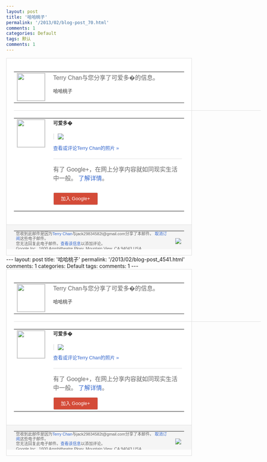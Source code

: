 ```yaml
---
layout: post
title: '哈哈桃子'
permalink: '/2013/02/blog-post_70.html'
comments: 1
categories: Default
tags: 默认
comments: 1
---
```

<!-- X-Notifications: 1:0f8fad3eb0000000 -->

<div style="border:solid 1px #dfdfdf;color:#686868;font:13px Arial"><div style="background-color:#fff;padding:20px;"><table cellpadding="0" cellspacing="0"><tr><td style="padding-right:15px;vertical-align:top"><a href="https://plus.google.com/_/notifications/emlink?emr=14900066512970582018&amp;emid=CNiE9_PEvLUCFcoLtQodakUAAA&amp;path=%2F108643996575278738906&amp;dt=1361076452971&amp;uob=8"><img height="75" src="https://lh3.googleusercontent.com/-KKRGTyJ5Bl0/AAAAAAAAAAI/AAAAAAAAtnY/R4QEWIp3Ur0/s75-c-k-a/photo.jpg" style="border:solid 1px #cccccc;" width="75"/></a></td><td style="width:578px;color:#333;font:13px Arial;vertical-align:top"><div style="color:#686868;font:16px Arial;padding-bottom:15px">Terry Chan与您分享了可爱多�的信息。</div><div style="padding-bottom:10px">哈哈桃子</div></td></tr></table><div style="margin:20px 0;border-bottom:solid 1px #dfdfdf;width:670px"></div><table cellpadding="0" cellspacing="0"><tr><td style="padding-right:15px;vertical-align:top"><a href="https://plus.google.com/_/notifications/emlink?emr=14900066512970582018&amp;emid=CNiE9_PEvLUCFcoLtQodakUAAA&amp;path=%2F109649396840383050126&amp;dt=1361076452971&amp;uob=8"><img height="75" src="https://lh3.googleusercontent.com/-M9ODEZfFhnc/AAAAAAAAAAI/AAAAAAAAgLY/pMVJyijULjI/s75-c-k-a/photo.jpg" style="border:solid 1px #cccccc;" width="75"/></a></td><td style="width:578px;color:#333;font:13px Arial;vertical-align:top"><div style="font-weight:bold;padding-bottom:10px">可爱多�</div><div style="padding-bottom:10px"></div><div style="margin-bottom:10px;padding-left:10px; border-left:2px solid #EAEAEA"><span style="margin-right:5px"><a href="https://plus.google.com/_/notifications/emlink?emr=14900066512970582018&amp;emid=CNiE9_PEvLUCFcoLtQodakUAAA&amp;path=%2F108643996575278738906%2Fposts%2FaNChdVuPy6G%3Fgpinv%3DAMIXal82pzWNO8zjs-0-nL4rEG80rPXczPFdX_h45xSuQUppIOU4IchB_CAleTMY8OkYF8DLomdgdTOeXv_tlQ4IDaBlAydpBN_iv_v6q1l6pU-mqKb_mps&amp;dt=1361076452971&amp;uob=8" style="color:#3366CC;text-decoration:none;"><img border="0" src="https://lh5.googleusercontent.com/-0TdeaHX1cC4/USBff4JtVuI/AAAAAAAAyUk/j2RNJJeZSH4/h120/photo.jpg" style="max-height:200px;max-width:275px"/></a></span></div><p><a href="https://plus.google.com/_/notifications/emlink?emr=14900066512970582018&amp;emid=CNiE9_PEvLUCFcoLtQodakUAAA&amp;path=%2Fphotos%2F109649396840383050126%2Falbums%2F5845777319560880385%2F5845777317580592866%3Fgpinv%3DAMIXal82pzWNO8zjs-0-nL4rEG80rPXczPFdX_h45xSuQUppIOU4IchB_CAleTMY8OkYF8DLomdgdTOeXv_tlQ4IDaBlAydpBN_iv_v6q1l6pU-mqKb_mps&amp;dt=1361076452971&amp;uob=8" style="color:#3366CC;text-decoration:none">查看或评论Terry Chan的照片 »</a></p><div style="margin-top:20px;border-top:solid 1px #dfdfdf"><div style="padding:15px 0;color:#686868;font:16px Arial">有了 Google+，在网上分享内容就如同现实生活中一般。 <a href="http://www.google.com/+/learnmore/" style="color:#3366CC;text-decoration:none">了解详情</a>。</div><p><a href="https://plus.google.com/_/notifications/emlink?emr=14900066512970582018&amp;emid=CNiE9_PEvLUCFcoLtQodakUAAA&amp;path=%2F%3Fgpinv%3DAMIXal82pzWNO8zjs-0-nL4rEG80rPXczPFdX_h45xSuQUppIOU4IchB_CAleTMY8OkYF8DLomdgdTOeXv_tlQ4IDaBlAydpBN_iv_v6q1l6pU-mqKb_mps&amp;dt=1361076452971&amp;uob=8" style="padding:1px 20px;min-width:54px;display:inline-block; background-color:#d44b38;text-align:center; font:13px Arial; border-radius:3px;color:#fff;border:solid 1px #dfdfdf; white-space:nowrap;text-decoration:none;height:30px;line-height:30px">加入 Google+</a></p></div></td></tr></table></div><div style="border-top:solid 1px #dfdfdf;padding:0 20px; background-color:#f5f5f5"><table cellpadding="0" cellspacing="0" style="height:50px"><tbody><tr><td style="vertical-align:middle;width:100%; color:#636363;font:11px Arial; line-height:120%">您收到此邮件是因为<a href="https://plus.google.com/_/notifications/emlink?emr=14900066512970582018&amp;emid=CNiE9_PEvLUCFcoLtQodakUAAA&amp;path=%2F108643996575278738906%3Fgpinv%3DAMIXal82pzWNO8zjs-0-nL4rEG80rPXczPFdX_h45xSuQUppIOU4IchB_CAleTMY8OkYF8DLomdgdTOeXv_tlQ4IDaBlAydpBN_iv_v6q1l6pU-mqKb_mps&amp;dt=1361076452971&amp;uob=8" style="color:#3366CC;text-decoration:none">Terry Chan</a>与jack29834582t@gmail.com分享了本邮件。 <a href="https://plus.google.com/_/notifications/emlink?emr=14900066512970582018&amp;emid=CNiE9_PEvLUCFcoLtQodakUAAA&amp;path=%2F_%2Fnonplus%2Femailsettings%3Fgpinv%3DAMIXal82pzWNO8zjs-0-nL4rEG80rPXczPFdX_h45xSuQUppIOU4IchB_CAleTMY8OkYF8DLomdgdTOeXv_tlQ4IDaBlAydpBN_iv_v6q1l6pU-mqKb_mps%26est%3DADH5u8XFLul8Hz8bxW0Ba_WBm-mMEgbywTES6zEdTEUW1sP37i688cUBl8ST9Z_ui6N9kd-09iJ9rRk3s283xRLvbEKbl1uAPQuPhv0o7c17eN07jsXMpdDcwiezQASliDte3DjBcPB1ei7jQBDPMeqTL8eO5yD6lQ&amp;dt=1361076452971&amp;uob=8" style="color:#3366CC;text-decoration:none">取消订阅</a>这些电子邮件。<br/>您无法回复此电子邮件。<a href="https://plus.google.com/_/notifications/emlink?emr=14900066512970582018&amp;emid=CNiE9_PEvLUCFcoLtQodakUAAA&amp;path=%2F108643996575278738906%2Fposts%2FaNChdVuPy6G%3Fgpinv%3DAMIXal82pzWNO8zjs-0-nL4rEG80rPXczPFdX_h45xSuQUppIOU4IchB_CAleTMY8OkYF8DLomdgdTOeXv_tlQ4IDaBlAydpBN_iv_v6q1l6pU-mqKb_mps&amp;dt=1361076452971&amp;uob=8" style="color:#3366CC;text-decoration:none">查看该信息</a>以添加评论。<br/>Google Inc., 1600 Amphitheatre Pkwy, Mountain View, CA 94043 USA</td><td><img src="https://ssl.gstatic.com/s2/oz/images/notifications/logo/google-plus-6617a72bb36cc548861652780c9e6ff1.png"/></td></tr></tbody></table></div></div>---
layout: post
title: '哈哈桃子'
permalink: '/2013/02/blog-post_4541.html'
comments: 1
categories: Default
tags: 
comments: 1
---
<!-- X-Notifications: 1:0f8fad3eb0000000 -->

<div style="border:solid 1px #dfdfdf;color:#686868;font:13px Arial"><div style="background-color:#fff;padding:20px;"><table cellpadding="0" cellspacing="0"><tr><td style="padding-right:15px;vertical-align:top"><a href="https://plus.google.com/_/notifications/emlink?emr=14900066512970582018&amp;emid=CNiE9_PEvLUCFcoLtQodakUAAA&amp;path=%2F108643996575278738906&amp;dt=1361076452971&amp;uob=8"><img height="75" src="https://lh3.googleusercontent.com/-KKRGTyJ5Bl0/AAAAAAAAAAI/AAAAAAAAtnY/R4QEWIp3Ur0/s75-c-k-a/photo.jpg" style="border:solid 1px #cccccc;" width="75"/></a></td><td style="width:578px;color:#333;font:13px Arial;vertical-align:top"><div style="color:#686868;font:16px Arial;padding-bottom:15px">Terry Chan与您分享了可爱多�的信息。</div><div style="padding-bottom:10px">哈哈桃子</div></td></tr></table><div style="margin:20px 0;border-bottom:solid 1px #dfdfdf;width:670px"></div><table cellpadding="0" cellspacing="0"><tr><td style="padding-right:15px;vertical-align:top"><a href="https://plus.google.com/_/notifications/emlink?emr=14900066512970582018&amp;emid=CNiE9_PEvLUCFcoLtQodakUAAA&amp;path=%2F109649396840383050126&amp;dt=1361076452971&amp;uob=8"><img height="75" src="https://lh3.googleusercontent.com/-M9ODEZfFhnc/AAAAAAAAAAI/AAAAAAAAgLY/pMVJyijULjI/s75-c-k-a/photo.jpg" style="border:solid 1px #cccccc;" width="75"/></a></td><td style="width:578px;color:#333;font:13px Arial;vertical-align:top"><div style="font-weight:bold;padding-bottom:10px">可爱多�</div><div style="padding-bottom:10px"></div><div style="margin-bottom:10px;padding-left:10px; border-left:2px solid #EAEAEA"><span style="margin-right:5px"><a href="https://plus.google.com/_/notifications/emlink?emr=14900066512970582018&amp;emid=CNiE9_PEvLUCFcoLtQodakUAAA&amp;path=%2F108643996575278738906%2Fposts%2FaNChdVuPy6G%3Fgpinv%3DAMIXal82pzWNO8zjs-0-nL4rEG80rPXczPFdX_h45xSuQUppIOU4IchB_CAleTMY8OkYF8DLomdgdTOeXv_tlQ4IDaBlAydpBN_iv_v6q1l6pU-mqKb_mps&amp;dt=1361076452971&amp;uob=8" style="color:#3366CC;text-decoration:none;"><img border="0" src="https://lh5.googleusercontent.com/-0TdeaHX1cC4/USBff4JtVuI/AAAAAAAAyUk/j2RNJJeZSH4/h120/photo.jpg" style="max-height:200px;max-width:275px"/></a></span></div><a href="https://plus.google.com/_/notifications/emlink?emr=14900066512970582018&amp;emid=CNiE9_PEvLUCFcoLtQodakUAAA&amp;path=%2Fphotos%2F109649396840383050126%2Falbums%2F5845777319560880385%2F5845777317580592866%3Fgpinv%3DAMIXal82pzWNO8zjs-0-nL4rEG80rPXczPFdX_h45xSuQUppIOU4IchB_CAleTMY8OkYF8DLomdgdTOeXv_tlQ4IDaBlAydpBN_iv_v6q1l6pU-mqKb_mps&amp;dt=1361076452971&amp;uob=8" style="color:#3366CC;text-decoration:none">查看或评论Terry Chan的照片 »</a><div style="margin-top:20px;border-top:solid 1px #dfdfdf"><div style="padding:15px 0;color:#686868;font:16px Arial">有了 Google+，在网上分享内容就如同现实生活中一般。 <a href="http://www.google.com/+/learnmore/" style="color:#3366CC;text-decoration:none">了解详情</a>。</div><a href="https://plus.google.com/_/notifications/emlink?emr=14900066512970582018&amp;emid=CNiE9_PEvLUCFcoLtQodakUAAA&amp;path=%2F%3Fgpinv%3DAMIXal82pzWNO8zjs-0-nL4rEG80rPXczPFdX_h45xSuQUppIOU4IchB_CAleTMY8OkYF8DLomdgdTOeXv_tlQ4IDaBlAydpBN_iv_v6q1l6pU-mqKb_mps&amp;dt=1361076452971&amp;uob=8" style="padding:1px 20px;min-width:54px;display:inline-block; background-color:#d44b38;text-align:center; font:13px Arial; border-radius:3px;color:#fff;border:solid 1px #dfdfdf; white-space:nowrap;text-decoration:none;height:30px;line-height:30px">加入 Google+</a></div></td></tr></table></div><div style="border-top:solid 1px #dfdfdf;padding:0 20px; background-color:#f5f5f5"><table cellpadding="0" cellspacing="0" style="height:50px"><tbody><tr><td style="vertical-align:middle;width:100%; color:#636363;font:11px Arial; line-height:120%">您收到此邮件是因为<a href="https://plus.google.com/_/notifications/emlink?emr=14900066512970582018&amp;emid=CNiE9_PEvLUCFcoLtQodakUAAA&amp;path=%2F108643996575278738906%3Fgpinv%3DAMIXal82pzWNO8zjs-0-nL4rEG80rPXczPFdX_h45xSuQUppIOU4IchB_CAleTMY8OkYF8DLomdgdTOeXv_tlQ4IDaBlAydpBN_iv_v6q1l6pU-mqKb_mps&amp;dt=1361076452971&amp;uob=8" style="color:#3366CC;text-decoration:none">Terry Chan</a>与jack29834582t@gmail.com分享了本邮件。 <a href="https://plus.google.com/_/notifications/emlink?emr=14900066512970582018&amp;emid=CNiE9_PEvLUCFcoLtQodakUAAA&amp;path=%2F_%2Fnonplus%2Femailsettings%3Fgpinv%3DAMIXal82pzWNO8zjs-0-nL4rEG80rPXczPFdX_h45xSuQUppIOU4IchB_CAleTMY8OkYF8DLomdgdTOeXv_tlQ4IDaBlAydpBN_iv_v6q1l6pU-mqKb_mps%26est%3DADH5u8XFLul8Hz8bxW0Ba_WBm-mMEgbywTES6zEdTEUW1sP37i688cUBl8ST9Z_ui6N9kd-09iJ9rRk3s283xRLvbEKbl1uAPQuPhv0o7c17eN07jsXMpdDcwiezQASliDte3DjBcPB1ei7jQBDPMeqTL8eO5yD6lQ&amp;dt=1361076452971&amp;uob=8" style="color:#3366CC;text-decoration:none">取消订阅</a>这些电子邮件。<br/>您无法回复此电子邮件。<a href="https://plus.google.com/_/notifications/emlink?emr=14900066512970582018&amp;emid=CNiE9_PEvLUCFcoLtQodakUAAA&amp;path=%2F108643996575278738906%2Fposts%2FaNChdVuPy6G%3Fgpinv%3DAMIXal82pzWNO8zjs-0-nL4rEG80rPXczPFdX_h45xSuQUppIOU4IchB_CAleTMY8OkYF8DLomdgdTOeXv_tlQ4IDaBlAydpBN_iv_v6q1l6pU-mqKb_mps&amp;dt=1361076452971&amp;uob=8" style="color:#3366CC;text-decoration:none">查看该信息</a>以添加评论。<br/>Google Inc., 1600 Amphitheatre Pkwy, Mountain View, CA 94043 USA<br/></td><td><img src="https://ssl.gstatic.com/s2/oz/images/notifications/logo/google-plus-6617a72bb36cc548861652780c9e6ff1.png"/></td></tr></tbody></table></div></div>